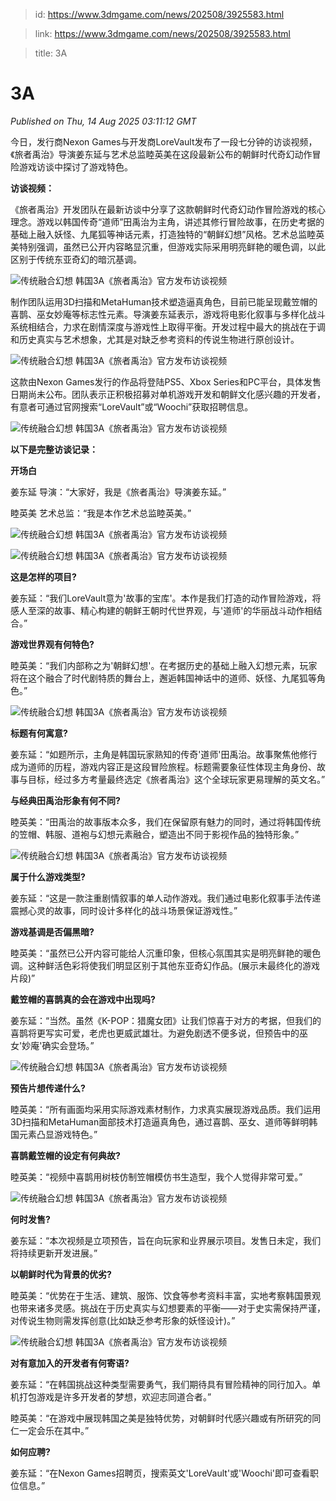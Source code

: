 > id: https://www.3dmgame.com/news/202508/3925583.html

> link: https://www.3dmgame.com/news/202508/3925583.html

> title: 3A

# 3A
_Published on Thu, 14 Aug 2025 03:11:12 GMT_

今日，发行商Nexon Games与开发商LoreVault发布了一段七分钟的访谈视频，《旅者禹治》导演姜东延与艺术总监睦英美在这段最新公布的朝鲜时代奇幻动作冒险游戏访谈中探讨了游戏特色。

**访谈视频：**

《旅者禹治》开发团队在最新访谈中分享了这款朝鲜时代奇幻动作冒险游戏的核心理念。游戏以韩国传奇“道师”田禹治为主角，讲述其修行冒险故事，在历史考据的基础上融入妖怪、九尾狐等神话元素，打造独特的“朝鲜幻想”风格。艺术总监睦英美特别强调，虽然已公开内容略显沉重，但游戏实际采用明亮鲜艳的暖色调，以此区别于传统东亚奇幻的暗沉基调。

![传统融合幻想 韩国3A《旅者禹治》官方发布访谈视频](https://img.3dmgame.com/uploads/images/news/20250814/1755140284_356916_jpg_r.jpg)

制作团队运用3D扫描和MetaHuman技术塑造逼真角色，目前已能呈现戴笠帽的喜鹊、巫女妙庵等标志性元素。导演姜东延表示，游戏将电影化叙事与多样化战斗系统相结合，力求在剧情深度与游戏性上取得平衡。开发过程中最大的挑战在于调和历史真实与艺术想象，尤其是对缺乏参考资料的传说生物进行原创设计。

![传统融合幻想 韩国3A《旅者禹治》官方发布访谈视频](https://img.3dmgame.com/uploads/images/news/20250814/1755140296_835531_jpg_r.jpg)

这款由Nexon Games发行的作品将登陆PS5、Xbox Series和PC平台，具体发售日期尚未公布。团队表示正积极招募对单机游戏开发和朝鲜文化感兴趣的开发者，有意者可通过官网搜索“LoreVault”或“Woochi”获取招聘信息。

![传统融合幻想 韩国3A《旅者禹治》官方发布访谈视频](https://img.3dmgame.com/uploads/images/news/20250814/1755140313_652225_jpg_r.jpg)

**以下是完整访谈记录：**

**开场白**

姜东延 导演：“大家好，我是《旅者禹治》导演姜东延。”

睦英美 艺术总监：“我是本作艺术总监睦英美。”

![传统融合幻想 韩国3A《旅者禹治》官方发布访谈视频](https://img.3dmgame.com/uploads/images/news/20250814/1755140324_973350_jpg_r.jpg)

![传统融合幻想 韩国3A《旅者禹治》官方发布访谈视频](https://img.3dmgame.com/uploads/images/news/20250814/1755140335_913245_jpg_r.jpg)

**这是怎样的项目?**

姜东延：“我们LoreVault意为'故事的宝库'。本作是我们打造的动作冒险游戏，将感人至深的故事、精心构建的朝鲜王朝时代世界观，与'道师'的华丽战斗动作相结合。”

**游戏世界观有何特色?**

睦英美：“我们内部称之为'朝鲜幻想'。在考据历史的基础上融入幻想元素，玩家将在这个融合了时代剧特质的舞台上，邂逅韩国神话中的道师、妖怪、九尾狐等角色。”

![传统融合幻想 韩国3A《旅者禹治》官方发布访谈视频](https://img.3dmgame.com/uploads/images/news/20250814/1755140349_797416_jpg_r.jpg)

**标题有何寓意?**

姜东延：“如题所示，主角是韩国玩家熟知的传奇'道师'田禹治。故事聚焦他修行成为道师的历程，游戏内容正是这段冒险旅程。标题需要象征性体现主角身份、故事与目标，经过多方考量最终选定《旅者禹治》这个全球玩家更易理解的英文名。”

**与经典田禹治形象有何不同?**

睦英美：“田禹治的故事版本众多，我们在保留原有魅力的同时，通过将韩国传统的笠帽、韩服、道袍与幻想元素融合，塑造出不同于影视作品的独特形象。”

![传统融合幻想 韩国3A《旅者禹治》官方发布访谈视频](https://img.3dmgame.com/uploads/images/news/20250814/1755140369_127299_jpg_r.jpg)

**属于什么游戏类型?**

姜东延：“这是一款注重剧情叙事的单人动作游戏。我们通过电影化叙事手法传递震撼心灵的故事，同时设计多样化的战斗场景保证游戏性。”

**游戏基调是否偏黑暗?**

睦英美：“虽然已公开内容可能给人沉重印象，但核心氛围其实是明亮鲜艳的暖色调。这种鲜活色彩将使我们明显区别于其他东亚奇幻作品。(展示未最终化的游戏片段)”

**戴笠帽的喜鹊真的会在游戏中出现吗?**

姜东延：“当然。虽然《K-POP：猎魔女团》让我们惊喜于对方的考据，但我们的喜鹊将更写实可爱，老虎也更威武雄壮。为避免剧透不便多说，但预告中的巫女'妙庵'确实会登场。”

![传统融合幻想 韩国3A《旅者禹治》官方发布访谈视频](https://img.3dmgame.com/uploads/images/news/20250814/1755140388_470510_jpg_r.jpg)

**预告片想传递什么?**

睦英美：“所有画面均采用实际游戏素材制作，力求真实展现游戏品质。我们运用3D扫描和MetaHuman面部技术打造逼真角色，通过喜鹊、巫女、道师等鲜明韩国元素凸显游戏特色。”

**喜鹊戴笠帽的设定有何典故?**

睦英美：“视频中喜鹊用树枝仿制笠帽模仿书生造型，我个人觉得非常可爱。”

![传统融合幻想 韩国3A《旅者禹治》官方发布访谈视频](https://img.3dmgame.com/uploads/images/news/20250814/1755140405_110073.jpg)

**何时发售?**

姜东延：“本次视频是立项预告，旨在向玩家和业界展示项目。发售日未定，我们将持续更新开发进展。”

**以朝鲜时代为背景的优劣?**

睦英美：“优势在于生活、建筑、服饰、饮食等参考资料丰富，实地考察韩国景观也带来诸多灵感。挑战在于历史真实与幻想要素的平衡——对于史实需保持严谨，对传说生物则需发挥创意(比如缺乏参考形象的妖怪设计)。”

![传统融合幻想 韩国3A《旅者禹治》官方发布访谈视频](https://img.3dmgame.com/uploads/images/news/20250814/1755140425_406335_jpg_r.jpg)

**对有意加入的开发者有何寄语?**

姜东延：“在韩国挑战这种类型需要勇气，我们期待具有冒险精神的同行加入。单机打包游戏是许多开发者的梦想，欢迎志同道合者。”

睦英美：“在游戏中展现韩国之美是独特优势，对朝鲜时代感兴趣或有所研究的同仁一定会乐在其中。”

**如何应聘?**

姜东延：“在Nexon Games招聘页，搜索英文'LoreVault'或'Woochi'即可查看职位信息。”
